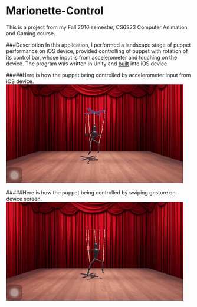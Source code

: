 # Marionette-Control
This is a project from my Fall 2016 semester, CS6323 Computer Animation and Gaming course.

###Description
In this application, I performed a landscape stage of puppet performance on iOS device, provided controlling of puppet with rotation of its control bar, whose input is from accelerometer and touching on the device. The program was written in Unity and [built](https://unity3d.com/cn/learn/tutorials/topics/mobile-touch/building-your-unity-game-ios-device-testing) into iOS device.

#####Here is how the puppet being controlled by accelerometer input from iOS device.
![Accelerometer Input](Screenshot/accelerometer.gif)

#####Here is how the puppet being controlled by swiping gesture on device screen.
![Touch Input](Screenshot/touch.gif)


